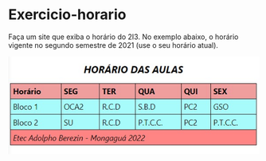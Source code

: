 # Exercicio-horario

Faça um site que exiba o horário do 2I3. No exemplo abaixo, o horário vigente no segundo semestre de 2021 (use o seu horário atual).

![tela](./img/tela.jpeg)
